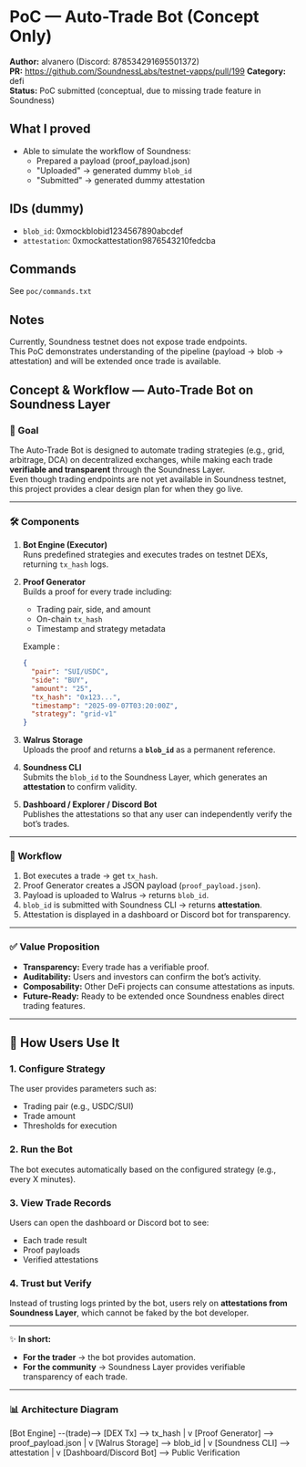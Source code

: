 # PoC — Auto-Trade Bot (Concept Only)

**Author:** alvanero (Discord: 878534291695501372)  
**PR:** https://github.com/SoundnessLabs/testnet-vapps/pull/199
**Category:** defi  
**Status:** PoC submitted (conceptual, due to missing trade feature in Soundness)

## What I proved
- Able to simulate the workflow of Soundness:
  - Prepared a payload (proof_payload.json)
  - "Uploaded" → generated dummy `blob_id`
  - "Submitted" → generated dummy attestation

## IDs (dummy)
- `blob_id`: 0xmockblobid1234567890abcdef  
- `attestation`: 0xmockattestation9876543210fedcba  

## Commands
See `poc/commands.txt`

## Notes
Currently, Soundness testnet does not expose trade endpoints.  
This PoC demonstrates understanding of the pipeline (payload → blob → attestation) and will be extended once trade is available.


## Concept & Workflow — Auto-Trade Bot on Soundness Layer

### 🎯 Goal
The Auto-Trade Bot is designed to automate trading strategies (e.g., grid, arbitrage, DCA) on decentralized exchanges, while making each trade **verifiable and transparent** through the Soundness Layer.  
Even though trading endpoints are not yet available in Soundness testnet, this project provides a clear design plan for when they go live.

---

### 🛠 Components
1. **Bot Engine (Executor)**  
   Runs predefined strategies and executes trades on testnet DEXs, returning `tx_hash` logs.

2. **Proof Generator**  
   Builds a proof for every trade including:
   - Trading pair, side, and amount  
   - On-chain `tx_hash`  
   - Timestamp and strategy metadata  

   Example :
   ```json
   {
     "pair": "SUI/USDC",
     "side": "BUY",
     "amount": "25",
     "tx_hash": "0x123...",
     "timestamp": "2025-09-07T03:20:00Z",
     "strategy": "grid-v1"
   }

3. **Walrus Storage**  
   Uploads the proof and returns a **`blob_id`** as a permanent reference.

4. **Soundness CLI**  
   Submits the `blob_id` to the Soundness Layer, which generates an **attestation** to confirm validity.

5. **Dashboard / Explorer / Discord Bot**  
   Publishes the attestations so that any user can independently verify the bot’s trades.

---

### 🔄 Workflow
1. Bot executes a trade → get `tx_hash`.  
2. Proof Generator creates a JSON payload (`proof_payload.json`).  
3. Payload is uploaded to Walrus → returns `blob_id`.  
4. `blob_id` is submitted with Soundness CLI → returns **attestation**.  
5. Attestation is displayed in a dashboard or Discord bot for transparency.

---

### ✅ Value Proposition
- **Transparency:** Every trade has a verifiable proof.  
- **Auditability:** Users and investors can confirm the bot’s activity.  
- **Composability:** Other DeFi projects can consume attestations as inputs.  
- **Future-Ready:** Ready to be extended once Soundness enables direct trading features.

---
## 👤 How Users Use It

### 1. Configure Strategy
The user provides parameters such as:
- Trading pair (e.g., USDC/SUI)  
- Trade amount  
- Thresholds for execution  

### 2. Run the Bot
The bot executes automatically based on the configured strategy (e.g., every X minutes).

### 3. View Trade Records
Users can open the dashboard or Discord bot to see:
- Each trade result  
- Proof payloads  
- Verified attestations  

### 4. Trust but Verify
Instead of trusting logs printed by the bot, users rely on **attestations from Soundness Layer**, which cannot be faked by the bot developer.

---

✨ **In short:**  
- **For the trader** → the bot provides automation.  
- **For the community** → Soundness Layer provides verifiable transparency of each trade.


---

### 📊 Architecture Diagram
[Bot Engine] --(trade)--> [DEX Tx] --> tx_hash
|
v
[Proof Generator] --> proof_payload.json
|
v
[Walrus Storage] --> blob_id
|
v
[Soundness CLI] --> attestation
|
v
[Dashboard/Discord Bot] --> Public Verification
